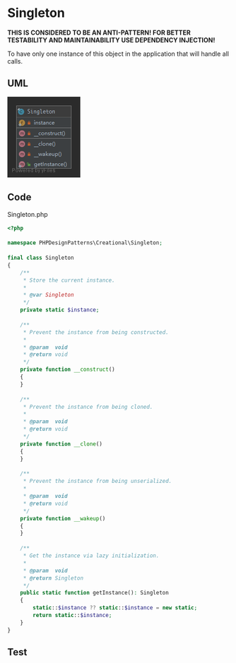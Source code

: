 # Singleton

**THIS IS CONSIDERED TO BE AN ANTI-PATTERN! FOR BETTER TESTABILITY AND MAINTAINABILITY USE DEPENDENCY INJECTION!**

To have only one instance of this object in the application that will handle all calls.

## UML

![Singleton](Singleton.png)

## Code

Singleton.php

```php
<?php

namespace PHPDesignPatterns\Creational\Singleton;

final class Singleton
{
    /**
     * Store the current instance.
     *
     * @var Singleton
     */
    private static $instance;

    /**
     * Prevent the instance from being constructed.
     *
     * @param  void
     * @return void
     */
    private function __construct()
    {
    }

    /**
     * Prevent the instance from being cloned.
     *
     * @param  void
     * @return void
     */
    private function __clone()
    {
    }

    /**
     * Prevent the instance from being unserialized.
     *
     * @param  void
     * @return void
     */
    private function __wakeup()
    {
    }

    /**
     * Get the instance via lazy initialization.
     *
     * @param  void
     * @return Singleton
     */
    public static function getInstance(): Singleton
    {
        static::$instance ?? static::$instance = new static;
        return static::$instance;
    }
}

```

## Test

